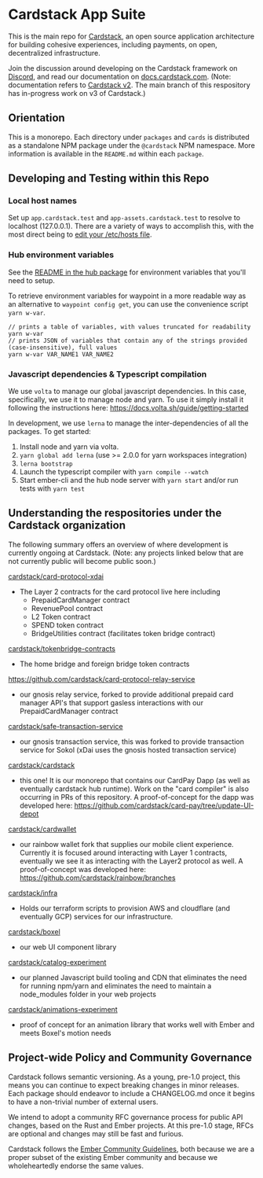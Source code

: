 # Cardstack App Suite

This is the main repo for [Cardstack](https://www.cardstack.com/), an open source application architecture for building cohesive experiences, including payments, on open, decentralized infrastructure.

Join the discussion around developing on the Cardstack framework on [Discord](https://discord.gg/apepFje), and read our documentation on [docs.cardstack.com](https://docs.cardstack.com). (Note: documentation refers to [Cardstack v2](https://github.com/cardstack/cardstack/tree/cardstack-v2-eol). The main branch of this respository has in-progress work on v3 of Cardstack.)

## Orientation

This is a monorepo. Each directory under `packages` and `cards` is distributed as a standalone NPM package under the `@cardstack` NPM namespace.
More information is available in the `README.md` within each `package`.

## Developing and Testing within this Repo

### Local host names

Set up `app.cardstack.test` and `app-assets.cardstack.test` to resolve to localhost (127.0.0.1). There are a variety of ways to accomplish this, with the most direct being to [edit your /etc/hosts file](https://linuxize.com/post/how-to-edit-your-hosts-file/).

### Hub environment variables

See the [README in the hub package](./packages/hub/README.md) for environment variables that you'll need to setup.

To retrieve environment variables for waypoint in a more readable way as an alternative to `waypoint config get`, you can use the convenience script `yarn w-var`. 

```
// prints a table of variables, with values truncated for readability
yarn w-var
// prints JSON of variables that contain any of the strings provided (case-insensitive), full values
yarn w-var VAR_NAME1 VAR_NAME2
```

### Javascript dependencies & Typescript compilation

We use `volta` to manage our global javascript dependencies. In this case, specifically, we use it to manage node and yarn. To use it simply install it following the instructions here: https://docs.volta.sh/guide/getting-started

In development, we use `lerna` to manage the inter-dependencies of all the packages. To get started:

 1. Install node and yarn via volta.
 2. `yarn global add lerna` (use >= 2.0.0 for yarn workspaces integration)
 3. `lerna bootstrap`
 4. Launch the typescript compiler with `yarn compile --watch`
 5. Start ember-cli and the hub node server with `yarn start` and/or run tests with `yarn test`

## Understanding the respositories under the Cardstack organization

The following summary offers an overview of where development is currently ongoing at Cardstack. (Note: any projects linked below that are not currently public will become public soon.)

[cardstack/card-protocol-xdai](https://github.com/cardstack/card-protocol-xdai)
- The Layer 2 contracts for the card protocol live here including
  - PrepaidCardManager contract
  - RevenuePool contract
  - L2 Token contract
  - SPEND token contract
  - BridgeUtilities contract (facilitates token bridge contract)

[cardstack/tokenbridge-contracts](https://github.com/cardstack/tokenbridge-contracts)
  - The home bridge and foreign bridge token contracts

https://github.com/cardstack/card-protocol-relay-service
  - our gnosis relay service, forked to provide additional prepaid card manager
    API's that support gasless interactions with our PrepaidCardManager contract

[cardstack/safe-transaction-service](https://github.com/cardstack/safe-transaction-service)
  - our gnosis transaction service, this was forked to provide transaction
    service for Sokol (xDai uses the gnosis hosted transaction service)

[cardstack/cardstack](https://github.com/cardstack/cardstack)
  - this one! It is our monorepo that contains our CardPay Dapp (as well as eventually
    cardstack hub runtime). Work on the "card compiler" is also occurring in PRs
    of this repository. A proof-of-concept for the dapp was developed
    here: https://github.com/cardstack/card-pay/tree/update-UI-depot

[cardstack/cardwallet](https://github.com/cardstack/cardwallet)
  - our rainbow wallet fork that supplies our mobile client experience.
    Currently it is focused around interacting with Layer 1 contracts,
    eventually we see it as interacting with the Layer2 protocol as well.
    A proof-of-concept was developed here: https://github.com/cardstack/rainbow/branches

[cardstack/infra](https://github.com/cardstack/infra)
  - Holds our terraform scripts to provision AWS and cloudflare (and
    eventually GCP) services for our infrastructure.

[cardstack/boxel](https://github.com/cardstack/boxel)
  - our web UI component library

[cardstack/catalog-experiment](https://github.com/cardstack/catalog-experiment)
  - our planned Javascript build tooling and CDN that eliminates the need for running
    npm/yarn and eliminates the need to maintain a node_modules folder in your web projects

[cardstack/animations-experiment](https://github.com/cardstack/animations-experiment)
  - proof of concept for an animation library that works well with Ember and meets Boxel's
    motion needs

## Project-wide Policy and Community Governance

Cardstack follows semantic versioning. As a young, pre-1.0 project, this means you can continue to expect breaking changes in minor releases. Each package should endeavor to include a CHANGELOG.md once it begins to have a non-trivial number of external users.

We intend to adopt a community RFC governance process for public API changes, based on the Rust and Ember projects. At this pre-1.0 stage, RFCs are optional and changes may still be fast and furious.

Cardstack follows the [Ember Community Guidelines](https://emberjs.com/guidelines/), both because we are a proper subset of the existing Ember community and because we wholeheartedly endorse the same values.

